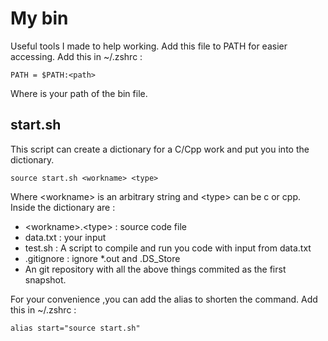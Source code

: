 # My bin
Useful tools I made to help working.
Add this file to PATH for easier accessing. Add this in ~/.zshrc :
```
PATH = $PATH:<path>
```
Where <path> is your path of the bin file.
## start.sh
This script can create a dictionary for a C/Cpp work and put you into the dictionary.  
```
source start.sh <workname> <type>
```
Where \<workname> is an arbitrary string and \<type> can be c or cpp.
Inside the dictionary are :
- \<workname>.\<type> : source code file
- data.txt : your input
- test.sh : A script to compile and run you code with input from data.txt
- .gitignore : ignore *.out and .DS_Store
- An git repository with all the above things commited as the first snapshot.  

For your convenience ,you can add the alias to shorten the command. Add this in ~/.zshrc :
```
alias start="source start.sh"
```
